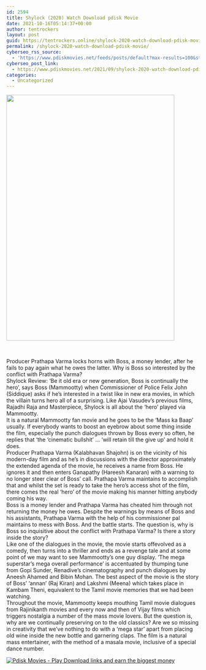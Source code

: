 ```yaml
---
id: 2594
title: Shylock (2020) Watch Download pdisk Movie
date: 2021-10-16T05:14:37+00:00
author: tentrockers
layout: post
guid: https://tentrockers.online/shylock-2020-watch-download-pdisk-movie/
permalink: /shylock-2020-watch-download-pdisk-movie/
cyberseo_rss_source:
  - 'https://www.pdiskmovies.net/feeds/posts/default?max-results=100&start-index=401'
cyberseo_post_link:
  - https://www.pdiskmovies.net/2021/09/shylock-2020-watch-download-pdisk-movie.html
categories:
  - Uncategorized
---
```

<div class="separator">
  <a href="https://1.bp.blogspot.com/-gfzEETBi2hQ/YULqekAlXyI/AAAAAAAAAJ4/UrVZ5KprvQgg2gWU4SGt_Qy4zkJl8KGggCLcBGAsYHQ/s2048/ede.jpg" imageanchor="1"><img loading="lazy" border="0" data-original-height="2048" data-original-width="1403" height="640" src="https://1.bp.blogspot.com/-gfzEETBi2hQ/YULqekAlXyI/AAAAAAAAAJ4/UrVZ5KprvQgg2gWU4SGt_Qy4zkJl8KGggCLcBGAsYHQ/w438-h640/ede.jpg" width="438" /></a>
</div>

<span><br /></span>

<div>
  <div>
    <span>Producer Prathapa Varma locks horns with Boss, a money lender, after he fails to pay again what he owes the latter. Why is Boss so interested by the conflict with Prathapa Varma?</span>
  </div>
  
  <div>
    <span>Shylock Review: &#8216;Be it old era or new generation, Boss is continually the hero&#8217;, says Boss (Mammootty) when Commissioner of Police Felix John (Siddique) asks if he&#8217;s interested in a twist like in new era movies, in which the villain turns hero all of a surprising. Like Ajai Vasudev&#8217;s previous films, Rajadhi Raja and Masterpiece, Shylock is all about the &#8216;hero&#8217; played via Mammootty.</span>
  </div>
  
  <div>
    <span>It is a natural Mammootty fan movie and he goes to be the &#8216;Mass ka Baap&#8217; usually. If everybody wants to boost an eyebrow about some thing inside the film, especially the punch dialogues thrown by Boss every so often, he replies that &#8216;the &#8216;cinematic bullshit&#8217; … &#8216;will retain till the give up&#8217; and hold it does.</span>
  </div>
  
  <div>
    <span>Producer Prathapa Varma (Kalabhavan Shajohn) is on the vicinity of his modern-day film and as he&#8217;s in discussions with the director approximately the extended agenda of the movie, he receives a name from Boss. He ignores it and then enters Ganapathy (Hareesh Kanaran) with a warning to no longer steer clear of Boss&#8217; call. Prathapa Varma maintains to accomplish that and whilst the set is ready to take the hero&#8217;s access shot of the film, there comes the real &#8216;hero&#8217; of the movie making his manner hitting anybody coming his way.</span>
  </div>
  
  <div>
    <span>Boss is a money lender and Prathapa Varma has cheated him through not returning the money he owes. Despite the warnings by means of Boss and his assistants, Prathapa Varma with the help of his commissioner pal maintains to mess with Boss. And the battle starts. The question is, why is Boss so inquisitive about the conflict with Prathapa Varma? Is there a story inside the story?</span>
  </div>
  
  <div>
    <span>Like one of the dialogues in the movie, the movie starts offevolved as a comedy, then turns into a thriller and ends as a revenge tale and at some point of we may want to see Mammootty&#8217;s one guy display. &#8216;The mega superstar&#8217;s mega overall performance&#8217; is accentuated by thumping tune from Gopi Sunder, Renadive&#8217;s cinematography and punch dialogues by Aneesh Ahamed and Bibin Mohan. The best aspect of the movie is the story of Boss&#8217; ‘annan’ (Raj Kiran) and Lakshmi (Meena) which takes place in Kambam Theni, equivalent to the Tamil movie memories that we had been watching.</span>
  </div>
  
  <div>
    <span>Throughout the movie, Mammootty keeps mouthing Tamil movie dialogues from Rajinikanth movies and every now and then of Vijay films which triggers nostalgia a number of the mass movie lovers. But the question is, why are we continually preserving on to the old classics? Are we so missing in creativity that we&#8217;ve nothing to do with a &#8216;mega star&#8217; apart from placing old wine inside the new bottle and garnering claps. The film is a natural mass entertainer, with the method of a masala movie, inclusive of a special dance number.</span>
  </div>
</div>

[![](https://1.bp.blogspot.com/-KJZYdQTn3nw/YS8VdIdXMyI/AAAAAAAAaw4/BR8dsGkpxw0T8C_4G4ALfMA7cP79KN3kwCLcBGAsYHQ/w400-h58/play_download_buttuons-removebg-preview.png "Pdisk Movies - Play Download links and earn the biggest money")](https://pdisklink.com/1/bnYybDRsMDAybXZn?dn=1)